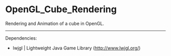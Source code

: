 OpenGL_Cube_Rendering
=====================

Rendering and Animation of a cube in OpenGL.

---

Dependencies:
- lwjgl | Lightweight Java Game Library (http://www.lwjgl.org/)